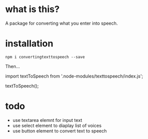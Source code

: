 # what is this?
  A package for converting what you enter into speech.

# installation 

`npm i convertingtexttospeech --save`

Then...

import textToSpeech from '.node-modules/texttospeech/index.js';

textToSpeech();

# todo
 
 * use textarea elemnt for input text
 * use select element to diaplay list of voices
 * use button element to convert text to speech


